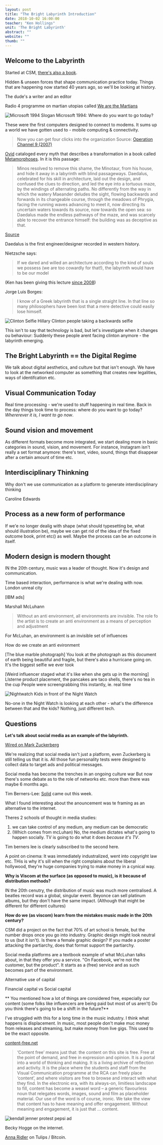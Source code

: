 ```yaml
---
layout: post
title: "The Bright Labyrinth Introduction"
date: 2018-10-02 16:00:00
teacher: "Ken Hollings"
unit: 'The Bright Labyrinth'
abstract: ""
website: ""
thumb: ""
---
```


## Welcome to the Labyrinth

Started at CSM, [there's also a book](http://strangeattractor.co.uk/shoppe/the-bright-labyrinth/).

Hidden & unseen forces that shape communication practice today. Things that are happening now started 40 years ago, so we'll be looking at history.

The dude's a writer and an editor

Radio 4 programme on martian utopias called [We are the Martians](https://www.bbc.co.uk/programmes/b08gxndh)

![Microsoft 1994 Slogan](/notes/assets/Microsoft_-_Where_do_you_want_to_go_today.png)
Microsoft 1994: Where do you want to go today?

These were the first computers designed to connect to modems. It sums up a world we have gotten used to - mobile computing & connectivity.

> Now you can get four clicks into the organization
Source: [Operation Channel 9 (2007)](https://www.wired.com/2007/04/wired40-microsoft/)

[Ovid](https://en.wikipedia.org/wiki/Ovid) cataloged every myth that describes a transformation in a book called [Metamorphoses](https://en.wikipedia.org/wiki/Metamorphoses). In it is this passage:

> Minos resolved to remove this shame, the Minotaur, from his house, and hide it away in a labyrinth with blind passageways. Daedalus, celebrated for his skill in architecture, laid out the design, and confused the clues to direction, and led the eye into a tortuous maze, by the windings of alternating paths. No differently from the way in which the watery Maeander deludes the sight, flowing backwards and forwards in its changeable course, through the meadows of Phrygia, facing the running waves advancing to meet it, now directing its uncertain waters towards its source, now towards the open sea: so Daedalus made the endless pathways of the maze, and was scarcely able to recover the entrance himself: the building was as deceptive as that.

[Source](https://www.gleeditions.com/metamorphoses/students/pages.asp?pg=179)

Daedalus is the first engineer/designer recorded in western history.

Nietzsche says:

> If we dared and willed an architecture according to the kind of souls we possess (we are too cowardly for that!), the labyrinth would have to be our model

(Ken has been giving this lecture [since 2008](http://kenhollings.blogspot.com/2008/10/lecture-one-welcome-to-labyrinth.html))

Jorge Luis Borges:

> I know of a Greek labyrinth that is a single straight line. In that line so many philosophers have been lost that a mere detective could easily lose himself. 

![Clinton Selfie](/notes/assets/clinton-selfie.jpg)
Hillary Clinton people taking a backwards selfie

This isn't to say that technology is bad, but let's investigate when it changes ou behaviour: Suddenly these people arent facing clinton anymore - the labyrinth emerging.


## The Bright Labyrinth == the Digital Regime

We talk about digital aesthetics, and culture but that isn't enough. We have to look at the networked computer as something that creates new legalities, ways of identifcation etc.

## Visual Communication Today

Real time processing - we're used to stuff happening in real time. Back in the day things took time to process: where do you want to go today? *Whererever it is, I want to go now*.

## Sound vision and movement

As different formats become more integrated, we start dealing more in basic categories in sound, vision, and movement. For instance, Instagram isn't really a set format anymore: there's text, video, sound, things that disappear after a certain amount of time etc.

## Interdisciplinary Thinkning

Why don't we use communication as a platform to generate interdisciplinary thinking

Caroline Edwards

## Process as a new form of performance

If we'e no longer dealig with shape (what should typesetting be, what should illustration be), maybe we can get rid of the idea of the fixed outcome book, print etc() as well. Maybe the process can be an outcome in itself.

## Modern design is modern thought
IN the 20th century, music was a leader of thought. Now it's design and communication. 

Time based interaction, performance is what we're dealing with now.
London unreal city

[IBM ads]

Marshall McLuhann
> Without an anti environment, all environments are invisible. The role fo the artist is to create an anti environment as a means of perception and adjustment

For McLuhan, an environment is an invisible set of influences

How do we create an anti evironment

[The blue marble photograph]
You look at the photograph as this document of earth being beautiful and fragile, but there's also a hurricane going on. It's the biggest selfie we ever took

[Weird influencer staged what it's like when she gets up in the morning]
LIsterne product placement, the pancakes are taco shells, there's no tea in the cup
People were screengrabbing this instantly, ie. real time

![Nightwatch](/notes/assets/nightwatch.jpg)
Kids in front of the Night Watch

No-one in the Night Watch is looking at each other - what's the difference between that and the kids? Nothing, just different tech.

## Questions

**Let's talk about social media as an example of the labyrinth.**

[Wired on Mark Zuckerberg](https://www.wired.com/story/inside-facebook-mark-zuckerberg-2-years-of-hell/)

We're realizing that social media isn't just a platform, even Zuckerberg is still telling us that it is. All those fun personality tests were designed to collect data to target ads and political messages.

Social media has become the trenches in an ongoing culture war But now there's some debate as to the role of networks etc. more than there was maybe 6 months ago.

Tim Berners-Lee: [Solid](https://solid.mit.edu/) came out this week.

What I found interesting about the anouncement was te framing as an alternative to the internet. 

Theres 2 schools of thought in media studies:

1. we can take control of any medium, any medium can be democratic
2. (Which comes from mcLuhan) No, the medium dictates what's going to happen socially. TV is going to do what it does *because it's TV*.

Tim berners lee is clearly subscribed to the second here.

A point on cinema: It was immediately industralized, went into copyright law etc. THis is why it's sill when the right complains about the liberal hollywood, they're huge companies trying to make money in a cynical way.

**Why is Viscom at the surface (as opposed to music), is it because of distribution methods?**

IN the 20th cenutry, the distribution of music was much more centralised. A beatles record was a global, singular event. Beyonce can sell platinum albums, but they don't have the same impact. (Although that might be different for different cultures)

**How do we (as viscom) learn from the mistakes music made in the 20th century?**

CSM did a project on the fact that 70% of art school is female, but the number drops once you go into industry. Graphic design might look neutral to us (but it isn't). Is there a female graphic design? If you made a poster attacking the partiarchy, does that format support the partiarchy.

Social media platforms are a textbook example of what McLuhan talks about, in that they offer you a service. "On Facebook, we're not the customer, but the product". It starts as a (free) service and as such becomes part of the environment. 

Alternative use of capital

Financial capital vs Social capital

** You mentioned how a lot of things are considered free, especially our content (some folks like influencers are being paid but most of us aren't) Do you think there's going to be a shift in the future?**

I've struggled with this for a long time in the music industry. I think what happens is displacement. In music, most people don't make muc money from releases and streaming, but make money from live gigs. This used to be the exact opposite.

[content-free.net](http://content-free.net/)
> ‘Content free’ means just that: the content on this site is free. Free at the point of demand, and free in expression and opinion. It is a portal into a world of thinking and making. It is a living archive of reflection and activity. It is the place where the students and staff from the Visual Communication programme at the RCA can freely place ‘content’, and where visitors are free to browse and interact with what they find. In the electronic era, with its always-on, limitless landscape to fill, content has become a weasel word – a generic flavourless noun that relegates words, images, sound and film as placeholder material. Our use of the word is of course, ironic. We take the view that content has to have meaning and offer engagement. Without meaning and engagement, it is just that … content.


![kendall jenner protest pepsi ad](/notes/assets/jenner-pepsi.webp)

Becky Hogge on the internet.

[Anna Ridler](http://annaridler.com/) on Tulips / Bitcoin.
